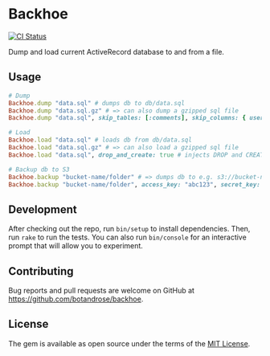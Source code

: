 # Backhoe
[![CI Status](https://github.com/botandrose/backhoe/workflows/CI/badge.svg?branch=master)](https://github.com/botandrose/backhoe/actions?query=workflow%3ACI+branch%3Amaster)

Dump and load current ActiveRecord database to and from a file.

## Usage

```ruby
# Dump
Backhoe.dump "data.sql" # dumps db to db/data.sql
Backhoe.dump "data.sql.gz" # => can also dump a gzipped sql file
Backhoe.dump "data.sql", skip_tables: [:comments], skip_columns: { users: [:password] } # can skip whole tables or just specific columns

# Load
Backhoe.load "data.sql" # loads db from db/data.sql
Backhoe.load "data.sql.gz" # => can also load a gzipped sql file
Backhoe.load "data.sql", drop_and_create: true # injects DROP and CREATE statements into the SQL invocation

# Backup db to S3
Backhoe.backup "bucket-name/folder" # => dumps db to e.g. s3://bucket-name/folder/2023-04-09T16:41:26Z.sql.gz via AWS CLI, assuming that credentials are already configured.
Backhoe.backup "bucket-name/folder", access_key: "abc123", secret_key: "def456" # => manually specify AWS creds
```

## Development

After checking out the repo, run `bin/setup` to install dependencies. Then, run `rake` to run the tests. You can also run `bin/console` for an interactive prompt that will allow you to experiment.

## Contributing

Bug reports and pull requests are welcome on GitHub at https://github.com/botandrose/backhoe.

## License

The gem is available as open source under the terms of the [MIT License](https://opensource.org/licenses/MIT).
